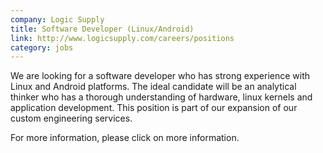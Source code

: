 ```yaml
---
company: Logic Supply
title: Software Developer (Linux/Android)
link: http://www.logicsupply.com/careers/positions
category: jobs
---
```


We are looking for a software developer who has strong experience with Linux and Android platforms. The ideal candidate will be an analytical thinker who has a thorough understanding of hardware, linux kernels and application development.  This position is part of our expansion of our custom engineering services.

For more information, please click on more information.
